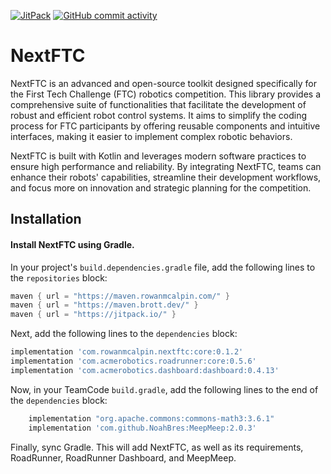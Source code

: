 [![JitPack](https://img.shields.io/jitpack/version/com.rowanmcalpin/nextftc?label=JitPack)](https://jitpack.io/#com.rowanmcalpin/nextftc)
[![GitHub commit activity](https://img.shields.io/github/commit-activity/t/rowan-mcalpin/nextftc?label=Commits)](https://github.com/rowan-mcalpin/nextftc/commits/main/)

# NextFTC

NextFTC is an advanced and open-source toolkit designed specifically for the First Tech Challenge (FTC) robotics competition. This library provides a comprehensive suite of functionalities that facilitate the development of robust and efficient robot control systems. It aims to simplify the coding process for FTC participants by offering reusable components and intuitive interfaces, making it easier to implement complex robotic behaviors.

NextFTC is built with Kotlin and leverages modern software practices to ensure high performance and reliability. By integrating NextFTC, teams can enhance their robots' capabilities, streamline their development workflows, and focus more on innovation and strategic planning for the competition.

## Installation

#### Install NextFTC using Gradle.

In your project's `build.dependencies.gradle` file, add the following lines to the `repositories` block:

```groovy
maven { url = "https://maven.rowanmcalpin.com/" }
maven { url = "https://maven.brott.dev/" }
maven { url = "https://jitpack.io/" }
```

Next, add the following lines to the `dependencies` block:

```groovy
implementation 'com.rowanmcalpin.nextftc:core:0.1.2'
implementation 'com.acmerobotics.roadrunner:core:0.5.6'
implementation 'com.acmerobotics.dashboard:dashboard:0.4.13'
```

Now, in your TeamCode `build.gradle`, add the following lines to the end of the `dependencies` block:

```groovy
    implementation "org.apache.commons:commons-math3:3.6.1"
    implementation 'com.github.NoahBres:MeepMeep:2.0.3'
```

Finally, sync Gradle. This will add NextFTC, as well as its requirements, RoadRunner, RoadRunner Dashboard, and MeepMeep.

